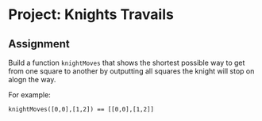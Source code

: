 # Project: Knights Travails

## Assignment

Build a function `knightMoves` that shows the shortest possible way to get from one square to another
by outputting all squares the knight will stop on alogn the way.

For example:

`knightMoves([0,0],[1,2]) == [[0,0],[1,2]]`
